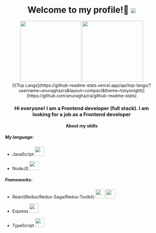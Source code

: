 ### <h1 align="center"> Welcome to my profile!👋   ![](https://komarev.com/ghpvc/?username=Exooo1&color=green)
  
<div id="header" align="center" background-color="red" display="flex">
  <img src="https://user-images.githubusercontent.com/52352285/96442452-c64f2700-1228-11eb-8c92-35a64d4cef32.gif" height="200px"/>
  <img src="https://media.giphy.com/media/kdFc8fubgS31b8DsVu/giphy.gif" height="200px"/>
</div>
  <div align="center">
  [![Top Langs](https://github-readme-stats.vercel.app/api/top-langs/?username=anuraghazra&layout=compact&theme=tokyonight)](https://github.com/anuraghazra/github-readme-stats)
  </div>
  <div align="center">
    <h3>Hi everyone! I am a Frontend developer (full stack). I am looking for a job as a Frontend developer</h2>
  </div>
  <div>
    <h4 align="center">About my skills</h4>
    <div>
      <h5>My language:</h5>
      <ul>
         <li><p weight="900">JavaScript  <img width="30px" height="30px" src="https://upload.wikimedia.org/wikipedia/commons/thumb/9/99/Unofficial_JavaScript_logo_2.svg/800px-Unofficial_JavaScript_logo_2.svg.png"/></p></li>
         <li><p weight="900">NodeJS <img width="30px" height="30px" src="https://media.tproger.ru/uploads/2022/04/node_js_icon-cover-icon-original.png"/></p>
      </ul>
    </div>
    <div>
      <h5>Frameworks:</h5>
      <ul>
         <li><p weight="900">React(Redux/Redux-Saga/Redux-Toolkit)  <img width="30px" height="30px" src="https://media.tproger.ru/uploads/2020/12/react-roadmap-2021-cover-icon-original.png"/> <img width="30px" height="30px" src="https://lab.lectrum.io/static/logos/redux.png"/></p></li>
         <li><p weight="900">Express  <img width="30px" height="30px" src="https://wsofter.ru/wp-content/uploads/2017/12/node-express.png"/></p>
          <li><p weight="900">TypeScript  <img width="30px" height="30px" src="https://upload.wikimedia.org/wikipedia/commons/thumb/4/4c/Typescript_logo_2020.svg/1200px-Typescript_logo_2020.svg.png"/></p>
      </ul>
    </div>
  </div>
  
  
<!--
**Exooo1/Exooo1** is a ✨ _special_ ✨ repository because its `README.md` (this file) appears on your GitHub profile.

Here are some ideas to get you started:

- 🔭 I’m currently working on ...
- 🌱 I’m currently learning ...
- 👯 I’m looking to collaborate on ...
- 🤔 I’m looking for help with ...
- 💬 Ask me about ...
- 📫 How to reach me: ...
- 😄 Pronouns: ...
- ⚡ Fun fact: ...
-->

